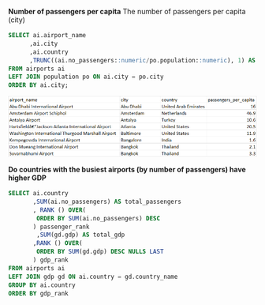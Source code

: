 **Number of passengers per capita**
The number of passengers per capita (city) 

```SQL
SELECT ai.airport_name
	  ,ai.city
	  ,ai.country
	  ,TRUNC((ai.no_passengers::numeric/po.population::numeric), 1) AS passengers_per_capita 
FROM airports ai
LEFT JOIN population po ON ai.city = po.city
ORDER BY ai.city;
```

![Alt text](image.png)


**Do countries with the busiest airports (by number of passengers) have higher GDP**

```SQL
SELECT ai.country 
	   ,SUM(ai.no_passengers) AS total_passengers
	   , RANK () OVER(
	    ORDER BY SUM(ai.no_passengers) DESC
	   ) passenger_rank
	   	,SUM(gd.gdp) AS total_gdp 
	   ,RANK () OVER(
	    ORDER BY SUM(gd.gdp) DESC NULLS LAST
	   ) gdp_rank 
FROM airports ai
LEFT JOIN gdp gd ON ai.country = gd.country_name
GROUP BY ai.country
ORDER BY gdp_rank 

```